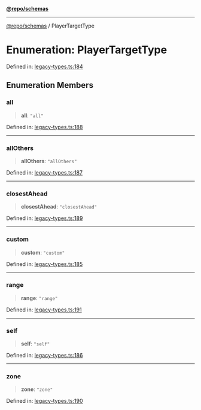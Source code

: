 [**@repo/schemas**](../README.md)

***

[@repo/schemas](../README.md) / PlayerTargetType

# Enumeration: PlayerTargetType

Defined in: [legacy-types.ts:184](https://github.com/alexqguo/drinking-board-game-v3/blob/fc5adf9b53e666003d4a7f6c500cdc49fb9dbd39/packages/schemas/src/legacy-types.ts#L184)

## Enumeration Members

### all

> **all**: `"all"`

Defined in: [legacy-types.ts:188](https://github.com/alexqguo/drinking-board-game-v3/blob/fc5adf9b53e666003d4a7f6c500cdc49fb9dbd39/packages/schemas/src/legacy-types.ts#L188)

***

### allOthers

> **allOthers**: `"allOthers"`

Defined in: [legacy-types.ts:187](https://github.com/alexqguo/drinking-board-game-v3/blob/fc5adf9b53e666003d4a7f6c500cdc49fb9dbd39/packages/schemas/src/legacy-types.ts#L187)

***

### closestAhead

> **closestAhead**: `"closestAhead"`

Defined in: [legacy-types.ts:189](https://github.com/alexqguo/drinking-board-game-v3/blob/fc5adf9b53e666003d4a7f6c500cdc49fb9dbd39/packages/schemas/src/legacy-types.ts#L189)

***

### custom

> **custom**: `"custom"`

Defined in: [legacy-types.ts:185](https://github.com/alexqguo/drinking-board-game-v3/blob/fc5adf9b53e666003d4a7f6c500cdc49fb9dbd39/packages/schemas/src/legacy-types.ts#L185)

***

### range

> **range**: `"range"`

Defined in: [legacy-types.ts:191](https://github.com/alexqguo/drinking-board-game-v3/blob/fc5adf9b53e666003d4a7f6c500cdc49fb9dbd39/packages/schemas/src/legacy-types.ts#L191)

***

### self

> **self**: `"self"`

Defined in: [legacy-types.ts:186](https://github.com/alexqguo/drinking-board-game-v3/blob/fc5adf9b53e666003d4a7f6c500cdc49fb9dbd39/packages/schemas/src/legacy-types.ts#L186)

***

### zone

> **zone**: `"zone"`

Defined in: [legacy-types.ts:190](https://github.com/alexqguo/drinking-board-game-v3/blob/fc5adf9b53e666003d4a7f6c500cdc49fb9dbd39/packages/schemas/src/legacy-types.ts#L190)
